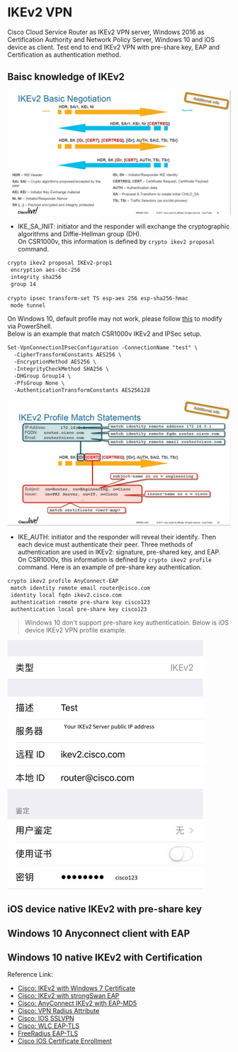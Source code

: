IKEv2 VPN
=====
Cisco Cloud Service Router as IKEv2 VPN server, Windows 2016 as Certification Authority and Network Policy Server, Windows 10 and iOS device as client. Test end to end IKEv2 VPN with pre-share key, EAP and Certification as authentication method. 

Baisc knowledge of IKEv2
-----
![](https://github.com/yinghli/IKEv2VPN/blob/master/IKEv2Basic.jpg)


+ IKE_SA_INIT: initiator and the responder will exchange the cryptographic algorithms and Diffie-Hellman group (DH). <br>
On CSR1000v, this information is defined by `crypto ikev2 proposal` command. 
```
crypto ikev2 proposal IKEv2-prop1 
 encryption aes-cbc-256
 integrity sha256
 group 14

crypto ipsec transform-set TS esp-aes 256 esp-sha256-hmac 
 mode tunnel
```
On Windows 10, default profile may not work, please follow [this](https://docs.microsoft.com/en-us/powershell/module/vpnclient/set-vpnconnectionipsecconfiguration?view=win10-ps) to modify via PowerShell. <br>
Below is an example that match CSR1000v IKEv2 and IPSec setup.
```
Set-VpnConnectionIPsecConfiguration -ConnectionName "test" \
  -CipherTransformConstants AES256 \
  -EncryptionMethod AES256 \
  -IntegrityCheckMethod SHA256 \
  -DHGroup Group14 \
  -PfsGroup None \
  -AuthenticationTransformConstants AES256128
```
![](https://github.com/yinghli/IKEv2VPN/blob/master/IKEAUTH.jpg)

+ IKE_AUTH: initiator and the responder will reveal their identify. Then each device must authenticate their peer. Three methods of authentication are used in IKEv2: signature, pre-shared key, and EAP. <br>
On CSR1000v, this information is defined by `crypto ikev2 profile` command. Here is an example of pre-share key authentication.
```
crypto ikev2 profile AnyConnect-EAP
 match identity remote email router@cisco.com
 identity local fqdn ikev2.cisco.com
 authentication remote pre-share key cisco123
 authentication local pre-share key cisco123
 ```
> Windows 10 don't support pre-share key authenticatioin.
Below is iOS device IKEv2 VPN profile example. 

![](https://github.com/yinghli/IKEv2VPN/blob/master/iOS.jpg)

iOS device native IKEv2 with pre-share key
-----

Windows 10 Anyconnect client with EAP 
-----

Windows 10 native IKEv2 with Certification
-----

Reference Link:
+ [Cisco: IKEv2 with Windows 7 Certificate](https://www.cisco.com/c/en/us/support/docs/security/flexvpn/115907-config-flexvpn-wcca-00.html) <br>
+ [Cisco: IKEv2 with strongSwan EAP](https://www.cisco.com/c/en/us/support/docs/security/flexvpn/116837-config-strongswan-ios-00.html) <br>
+ [Cisco: AnyConnect IKEv2 with EAP-MD5](https://www.cisco.com/c/en/us/support/docs/security/flexvpn/115755-flexvpn-ike-eap-00.html) <br>
+ [Cisco: VPN Radius Attribute](https://www.cisco.com/en/US/docs/ios-xml/ios/sec_conn_ike2vpn/configuration/15-2mt/sec-apx-flex-rad.html) <br>
+ [Cisco: IOS SSLVPN](https://community.cisco.com/t5/security-documents/configure-sslvpn-on-cisco-cloud-services-router-1000v-csr1000v/ta-p/3156679) <br>
+ [Cisco: WLC EAP-TLS](https://www.cisco.com/c/en/us/support/docs/wireless-mobility/wireless-lan-wlan/213543-configure-eap-tls-flow-with-ise.html) <br>
+ [FreeRadius EAP-TLS](https://documentation.meraki.com/MR/Encryption_and_Authentication/Freeradius%3A_Configure_freeradius_to_work_with_EAP-TLS_authentication) <br>
+ [Cisco IOS Certificate Enrollment](https://integratingit.wordpress.com/2017/08/26/cisco-ios-certificate-enrollment-via-scep/) <br>
